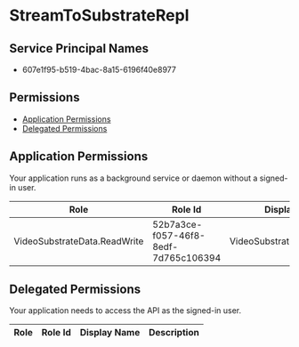 # StreamToSubstrateRepl
## Service Principal Names
- 607e1f95-b519-4bac-8a15-6196f40e8977

 ## Permissions
- [Application Permissions](#application-permissions)
- [Delegated Permissions](#delegated-permissions)

## Application Permissions
Your application runs as a background service or daemon without a signed-in user.

| Role | Role Id | Display Name | Description |
|---|---|---|---|
| VideoSubstrateData.ReadWrite | 52b7a3ce-f057-46f8-8edf-7d765c106394 | VideoSubstrateData.ReadWrite | Allows applications to access StreamToSubstrateRepl service |

## Delegated Permissions
Your application needs to access the API as the signed-in user. 

| Role | Role Id | Display Name | Description |
|---|---|---|---|

